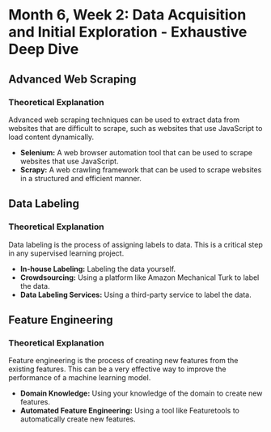 
# Month 6, Week 2: Data Acquisition and Initial Exploration - Exhaustive Deep Dive

## Advanced Web Scraping

### Theoretical Explanation

Advanced web scraping techniques can be used to extract data from websites that are difficult to scrape, such as websites that use JavaScript to load content dynamically.

*   **Selenium:** A web browser automation tool that can be used to scrape websites that use JavaScript.
*   **Scrapy:** A web crawling framework that can be used to scrape websites in a structured and efficient manner.

## Data Labeling

### Theoretical Explanation

Data labeling is the process of assigning labels to data. This is a critical step in any supervised learning project.

*   **In-house Labeling:** Labeling the data yourself.
*   **Crowdsourcing:** Using a platform like Amazon Mechanical Turk to label the data.
*   **Data Labeling Services:** Using a third-party service to label the data.

## Feature Engineering

### Theoretical Explanation

Feature engineering is the process of creating new features from the existing features. This can be a very effective way to improve the performance of a machine learning model.

*   **Domain Knowledge:** Using your knowledge of the domain to create new features.
*   **Automated Feature Engineering:** Using a tool like Featuretools to automatically create new features.
